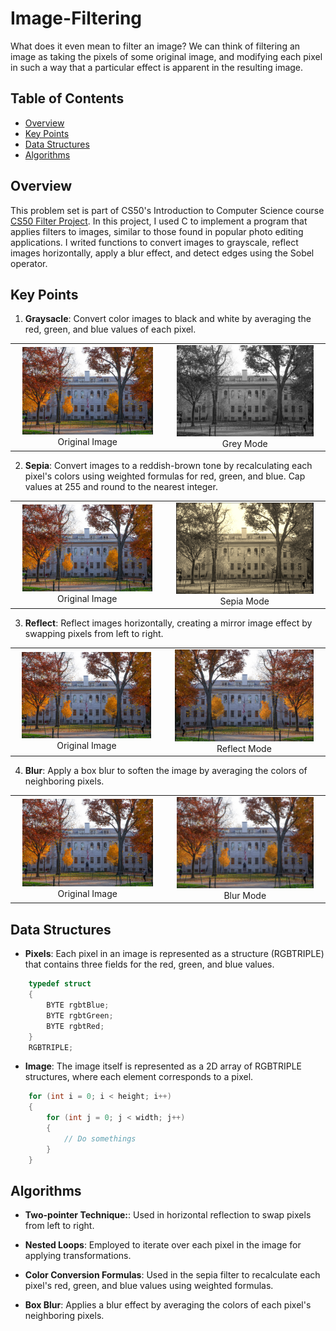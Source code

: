# Image-Filtering
What does it even mean to filter an image? We can think of filtering an image as taking the pixels of some original image, and modifying each pixel in such a way that a particular effect is apparent in the resulting image.

## Table of Contents

- [Overview](#overview)
- [Key Points](#key-points)
- [Data Structures](#data-structures)
- [Algorithms](#algorithms)

## Overview
This problem set is part of CS50's Introduction to Computer Science course [CS50 Filter Project](https://cs50.harvard.edu/x/2025/psets/4/filter/less/). In this project, I used C to implement a program that applies filters to images, similar to those found in popular photo editing applications. I writed functions to convert images to grayscale, reflect images horizontally, apply a blur effect, and detect edges using the Sobel operator.



## Key Points
1. **Graysacle**: Convert color images to black and white by averaging the red, green, and blue values of each pixel.

<table>
  <tr>
    <td align="center">
      <img src="https://github.com/miro789/Image-Filtering/blob/main/images/yard.bmp" alt="Origin Image" width="90%"/>
      <br/>
      <span>Original Image</span>
    </td>
    <td align="center">
      <img src="https://github.com/miro789/Image-Filtering/blob/main/outputs/grey.png" alt="Grey Image" width="90%"/>
      <br/>
      <span>Grey Mode</span>
    </td>
  </tr>
</table>

2. **Sepia**: Convert images to a reddish-brown tone by recalculating each pixel's colors using weighted formulas for red, green, and blue. Cap values at 255 and round to the nearest integer.

<table>
  <tr>
    <td align="center">
      <img src="https://github.com/miro789/Image-Filtering/blob/main/images/yard.bmp" alt="Original Image" width="90%"/>
      <br/>
      <span>Original Image</span>
    </td>
    <td align="center">
      <img src="https://github.com/miro789/Image-Filtering/blob/main/outputs/sepia.png" alt="Sepia Image" width="90%"/>
      <br/>
      <span>Sepia Mode</span>
    </td>
  </tr>
</table>

3. **Reflect**: Reflect images horizontally, creating a mirror image effect by swapping pixels from left to right.

<table>
  <tr>
    <td align="center">
      <img src="https://github.com/miro789/Image-Filtering/blob/main/images/yard.bmp" alt="Original Image" width="90%"/>
      <br/>
      <span>Original Image</span>
    </td>
    <td align="center">
      <img src="https://github.com/miro789/Image-Filtering/blob/main/outputs/reflect.png" alt="Reflect Image" width="90%"/>
        <br />
        <span>Reflect Mode</span>
    </td>
  </tr>
</table>

4. **Blur**: Apply a box blur to soften the image by averaging the colors of neighboring pixels.

<table>
  <tr>
    <td align="center">
      <img src="https://github.com/miro789/Image-Filtering/blob/main/images/yard.bmp" alt="Original Image" width="90%"/>
      <br/>
      <span>Original Image</span>
    </td>
    <td align="center">
      <img src="https://github.com/miro789/Image-Filtering/blob/main/outputs/blur.png" alt="Blur Image" width="90%"/>
        <br />
        <span>Blur Mode</span>
  </tr>
</table>


## Data Structures

- **Pixels**: Each pixel in an image is represented as a structure (RGBTRIPLE) that contains three fields for the red, green, and blue values.

```C
    typedef struct
    {
        BYTE rgbtBlue;
        BYTE rgbtGreen;
        BYTE rgbtRed;
    }
    RGBTRIPLE;
```

- **Image**: The image itself is represented as a 2D array of RGBTRIPLE structures, where each element corresponds to a pixel.
```C
    for (int i = 0; i < height; i++)
    {
        for (int j = 0; j < width; j++)
        {
            // Do somethings
        }
    }
```

## Algorithms

- **Two-pointer Technique:**: Used in horizontal reflection to swap pixels from left to right.

- **Nested Loops**: Employed to iterate over each pixel in the image for applying transformations.

- **Color Conversion Formulas**: Used in the sepia filter to recalculate each pixel's red, green, and blue values using weighted 
formulas.

- **Box Blur**: Applies a blur effect by averaging the colors of each pixel's neighboring pixels.
